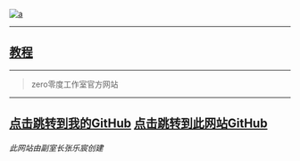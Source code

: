 
[![a](https://user-images.githubusercontent.com/89624840/131179808-b69fe017-c2bc-45a6-bc89-f83803047173.png "title")](https://code.xueersi.com/space/59783025)

---

## [教程](b/b.md)

---

> zero零度工作室官方网站

---

## [点击跳转到我的GitHub](https://github.com/zlc1003)         [点击跳转到此网站GitHub](https://github.com/zlc1003/zero)

###### 此网站由副室长张乐宸创建
